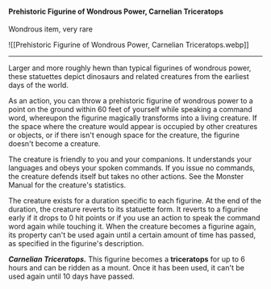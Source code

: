 #### Prehistoric Figurine of Wondrous Power, Carnelian Triceratops

Wondrous item, very rare

![[Prehistoric Figurine of Wondrous Power, Carnelian Triceratops.webp]]

---

Larger and more roughly hewn than typical figurines of wondrous power, these statuettes depict dinosaurs and related creatures from the earliest days of the world.

As an action, you can throw a prehistoric figurine of wondrous power to a point on the ground within 60 feet of yourself while speaking a command word, whereupon the figurine magically transforms into a living creature. If the space where the creature would appear is occupied by other creatures or objects, or if there isn't enough space for the creature, the figurine doesn't become a creature.

The creature is friendly to you and your companions. It understands your languages and obeys your spoken commands. If you issue no commands, the creature defends itself but takes no other actions. See the Monster Manual for the creature's statistics.

The creature exists for a duration specific to each figurine. At the end of the duration, the creature reverts to its statuette form. It reverts to a figurine early if it drops to 0 hit points or if you use an action to speak the command word again while touching it. When the creature becomes a figurine again, its property can't be used again until a certain amount of time has passed, as specified in the figurine's description.

***Carnelian Triceratops.*** This figurine becomes a **triceratops** for up to 6 hours and can be ridden as a mount. Once it has been used, it can't be used again until 10 days have passed.